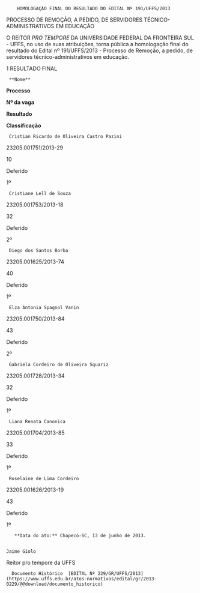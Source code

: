         HOMOLOGAÇÃO FINAL DO RESULTADO DO EDITAL Nº 191/UFFS/2013  

PROCESSO DE REMOÇÃO, A PEDIDO, DE SERVIDORES TÉCNICO-ADMINISTRATIVOS EM EDUCAÇÃO

 O REITOR *PRO TEMPORE* DA UNIVERSIDADE FEDERAL DA FRONTEIRA SUL - UFFS, no uso de suas atribuições, torna pública a homologação final do resultado do Edital nº 191/UFFS/2013 - Processo de Remoção, a pedido, de servidores técnico-administrativos em educação.

 1 RESULTADO FINAL

     **Nome**

   **Processo**

   **Nº da vaga**

   **Resultado**

   **Classificação**

     Cristian Ricardo de Oliveira Castro Pazini

   23205.001751/2013-29

   10

   Deferido

   1º

     Cristiane Lell de Souza

   23205.001753/2013-18

   32

   Deferido

   2º

     Diego dos Santos Borba

   23205.001625/2013-74

   40

   Deferido

   1º

     Elza Antonia Spagnol Vanin

   23205.001750/2013-84

   43

   Deferido

   2º

     Gabriela Cordeiro de Oliveira Squariz

   23205.001728/2013-34

   32

   Deferido

   1º

     Liana Renata Canonica

   23205.001704/2013-85

   33

   Deferido

   1º

     Roselaine de Lima Cordeiro

   23205.001626/2013-19

   43

   Deferido

   1º

       **Data do ato:** Chapecó-SC, 13 de junho de 2013.   
 

    Jaime Giolo   
 Reitor pro tempore da UFFS 

      Documento Histórico  [EDITAL Nº 229/GR/UFFS/2013](https://www.uffs.edu.br/atos-normativos/edital/gr/2013-0229/@@download/documento_historico)     
      
